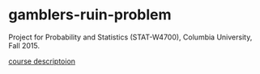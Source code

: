 # gamblers-ruin-problem
Project for Probability and Statistics (STAT-W4700), Columbia University, Fall 2015.

[course descriptoion](http://www.columbia.edu/cu/bulletin/uwb/subj/STAT/W4700-20153-001/)

